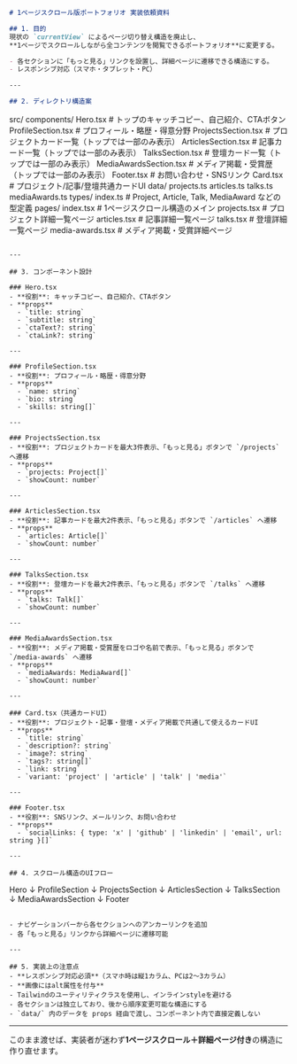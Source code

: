 ```markdown
# 1ページスクロール版ポートフォリオ 実装依頼資料

## 1. 目的
現状の `currentView` によるページ切り替え構造を廃止し、  
**1ページでスクロールしながら全コンテンツを閲覧できるポートフォリオ**に変更する。

- 各セクションに「もっと見る」リンクを設置し、詳細ページに遷移できる構造にする。
- レスポンシブ対応（スマホ・タブレット・PC）

---

## 2. ディレクトリ構造案

```

src/
components/
Hero.tsx                  # トップのキャッチコピー、自己紹介、CTAボタン
ProfileSection.tsx        # プロフィール・略歴・得意分野
ProjectsSection.tsx       # プロジェクトカード一覧（トップでは一部のみ表示）
ArticlesSection.tsx       # 記事カード一覧（トップでは一部のみ表示）
TalksSection.tsx          # 登壇カード一覧（トップでは一部のみ表示）
MediaAwardsSection.tsx    # メディア掲載・受賞歴（トップでは一部のみ表示）
Footer.tsx                 # お問い合わせ・SNSリンク
Card.tsx                   # プロジェクト/記事/登壇共通カードUI
data/
projects.ts
articles.ts
talks.ts
mediaAwards.ts
types/
index.ts                   # Project, Article, Talk, MediaAward などの型定義
pages/
index.tsx                  # 1ページスクロール構造のメイン
projects.tsx               # プロジェクト詳細一覧ページ
articles.tsx               # 記事詳細一覧ページ
talks.tsx                  # 登壇詳細一覧ページ
media-awards.tsx           # メディア掲載・受賞詳細ページ

```

---

## 3. コンポーネント設計

### Hero.tsx
- **役割**: キャッチコピー、自己紹介、CTAボタン
- **props**
  - `title: string`
  - `subtitle: string`
  - `ctaText?: string`
  - `ctaLink?: string`

---

### ProfileSection.tsx
- **役割**: プロフィール・略歴・得意分野
- **props**
  - `name: string`
  - `bio: string`
  - `skills: string[]`

---

### ProjectsSection.tsx
- **役割**: プロジェクトカードを最大3件表示、「もっと見る」ボタンで `/projects` へ遷移
- **props**
  - `projects: Project[]`
  - `showCount: number`

---

### ArticlesSection.tsx
- **役割**: 記事カードを最大2件表示、「もっと見る」ボタンで `/articles` へ遷移
- **props**
  - `articles: Article[]`
  - `showCount: number`

---

### TalksSection.tsx
- **役割**: 登壇カードを最大2件表示、「もっと見る」ボタンで `/talks` へ遷移
- **props**
  - `talks: Talk[]`
  - `showCount: number`

---

### MediaAwardsSection.tsx
- **役割**: メディア掲載・受賞歴をロゴや名前で表示、「もっと見る」ボタンで `/media-awards` へ遷移
- **props**
  - `mediaAwards: MediaAward[]`
  - `showCount: number`

---

### Card.tsx（共通カードUI）
- **役割**: プロジェクト・記事・登壇・メディア掲載で共通して使えるカードUI
- **props**
  - `title: string`
  - `description?: string`
  - `image?: string`
  - `tags?: string[]`
  - `link: string`
  - `variant: 'project' | 'article' | 'talk' | 'media'`

---

### Footer.tsx
- **役割**: SNSリンク、メールリンク、お問い合わせ
- **props**
  - `socialLinks: { type: 'x' | 'github' | 'linkedin' | 'email', url: string }[]`

---

## 4. スクロール構造のUIフロー

```

Hero
↓
ProfileSection
↓
ProjectsSection
↓
ArticlesSection
↓
TalksSection
↓
MediaAwardsSection
↓
Footer

```

- ナビゲーションバーから各セクションへのアンカーリンクを追加
- 各「もっと見る」リンクから詳細ページに遷移可能

---

## 5. 実装上の注意点
- **レスポンシブ対応必須**（スマホ時は縦1カラム、PCは2〜3カラム）
- **画像にはalt属性を付与**
- Tailwindのユーティリティクラスを使用し、インラインstyleを避ける
- 各セクションは独立しており、後から順序変更可能な構造にする
- `data/` 内のデータを props 経由で渡し、コンポーネント内で直接定義しない
```

---

このまま渡せば、実装者が迷わず**1ページスクロール＋詳細ページ付き**の構造に作り直せます。
